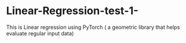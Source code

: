 # Linear-Regression-test-1-
This is Linear regression using PyTorch ( a geometric library that helps evaluate regular input data)
